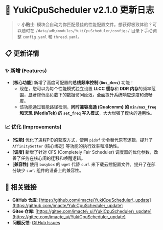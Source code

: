 # 🚀 YukiCpuScheduler v2.1.0 更新日志

> 💡 **小贴士**: 模块会自动为你匹配最佳的性能配置文件。想获得极致体验？可以随时在 `/data/adb/modules/YukiCpuScheduler/configs/` 目录下手动调整 `config.yaml` 和 `thread.yaml`。

## 📋 更新详情

### ✨ 新增 (Features)

-   **[核心功能]** 新增了高度可配置的**总线频率控制 (`Bus_dcvs`)** 功能！
    -   现在，您可以为每个性能模式独立设置 **LLCC 缓存**和 **DDR 内存**的频率范围，显著降低高负载下的数据访问延迟，全面提升系统响应速度和流畅度。
    -   该功能通过智能路径检测，**同时兼容高通 (Qualcomm) 的 `min/max_freq` 和天玑 (MediaTek) 的 `set_freq` 写入模式**，大大增强了模块的通用性。

### 📈 优化 (Improvements)

-   **[性能]** 优化了进程PID的获取方式，使用 `pidof` 命令替代原有逻辑，提升了 `AffinitySetter` (核心绑定) 等功能的执行效率和准确性。
-   **[调度]** 新增了针对 CFS (Completely Fair Scheduler) 调度器的优化参数，改善了任务在核心间的迁移和唤醒逻辑。
-   **[兼容性]** 使用 `busybox` 的 `wget` 代替 `curl` 来下载云控配置文件，提升了在部分缺少 `curl` 组件的设备上的兼容性。

## 🔗 相关链接

  - **GitHub 仓库**: [https://github.com/imacte/YukiCpuScheduler\_update](https://github.com/imacte/YukiCpuScheduler_update)
  - **Gitee 仓库**: [https://gitee.com/imacte\_ui/YukiCpuScheduler\_update](https://gitee.com/imacte_ui/YukiCpuScheduler_update)
  - **问题反馈**: [GitHub Issues](https://github.com/imacte/YukiCpuScheduler_update/issues)
